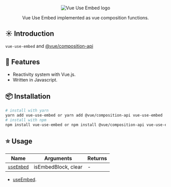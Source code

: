 <p align="center"><img src="https://vue-use-embed.netlify.app/assets/vue-use-embed.png" alt="Vue Use Embed logo"></p>
<p align="center">Vue Use Embed implemented as vue composition functions.</p>

## :sunny: Introduction

`vue-use-embed` and [@vue/composition-api](https://github.com/vuejs/composition-api)

## :rocket: Features

- Reactivity system with Vue.js.
- Written in Javascript.

## :package: Installation

```bash
# install with yarn
yarn add vue-use-embed or yarn add @vue/composition-api vue-use-embed
# install with npm
npm install vue-use-embed or npm install @vue/composition-api vue-use-embed
```

## :star: Usage

| Name                        | Arguments           | Returns |
| --------------------------- | ------------------- | ------- |
| [`useEmbed`](./useEmbed.md) | isEmbedBlock, clear | -       |

- [useEmbed](./useEmbed.md).

<ToggleDarkMode/>

